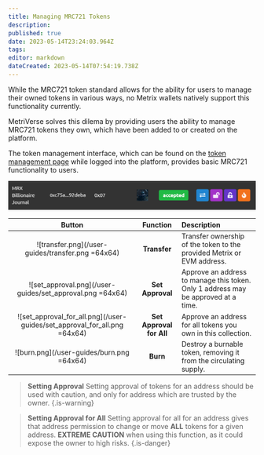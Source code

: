 ```yaml
---
title: Managing MRC721 Tokens
description: 
published: true
date: 2023-05-14T23:24:03.964Z
tags: 
editor: markdown
dateCreated: 2023-05-14T07:54:19.738Z
---
```


While the MRC721 token standard allows for the ability for users to manage their owned tokens in various ways, no Metrix wallets natively support this functionality currently.

MetriVerse solves this dilema by providing users the ability to manage MRC721 tokens they own, which have been added to or created on the platform.

The token management interface, which can be found on the [token management page](https://metriverse.exchange/app/manage/token) while logged into the platform, provides basic MRC721 functionality to users.
 
![manage_token.png](/user-guides/manage_token.png)


|  Button    | Function |  Description |
|:--------------:|:-----:|:-----------|
| ![transfer.png](/user-guides/transfer.png =64x64) |  **Transfer** | Transfer ownership of the token to the provided Metrix or EVM address. |
| ![set_approval.png](/user-guides/set_approval.png =64x64) |  **Set Approval** | Approve an address to manage this token. Only 1 address may be approved at a time. |
| ![set_approval_for_all.png](/user-guides/set_approval_for_all.png =64x64) |  **Set Approval for All** | Approve an address for all tokens you own in this collection. |
| ![burn.png](/user-guides/burn.png =64x64) |  **Burn** | Destroy a burnable token, removing it from the circulating supply. |


> **Setting Approval**
> Setting approval of tokens for an address should be used with caution, and only for address which are trusted by the owner.
{.is-warning}

> **Setting Approval for All**
> Setting approval for all for an address gives that address permission to change or move **ALL** tokens for a given address. **EXTREME CAUTION** when using this function, as it could expose the owner to high risks.
{.is-danger}
